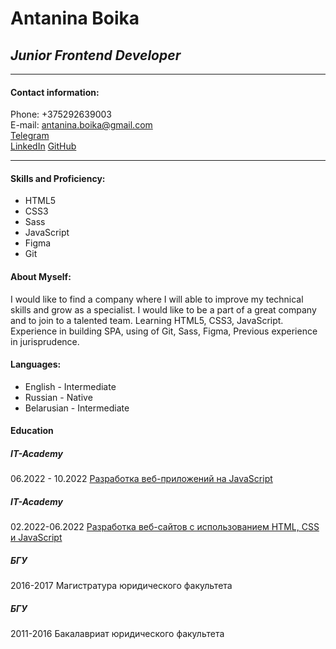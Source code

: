 # Antanina Boika

## _Junior Frontend Developer_

---

#### Contact information:

Phone: +375292639003  
 E-mail: antanina.boika@gmail.com  
 [Telegram](https://t.me/Antanina_Boika)  
 [LinkedIn](https://www.linkedin.com/in/antanina-boika-074724254/)
[GitHub](https://github.com/Antanina-Boika)

---

#### Skills and Proficiency:

- HTML5
- CSS3
- Sass
- JavaScript
- Figma
- Git

#### About Myself:

I would like to find a company where I will able to improve my technical skills and grow as a specialist. I would like to be a part of a great company and to join to a talented team.
Learning HTML5, CSS3, JavaScript.
Experience in building SPA, using of Git, Sass, Figma, Previous experience in jurisprudence.

#### Languages:

- English - Intermediate
- Russian - Native
- Belarusian - Intermediate

#### Education

##### IT-Academy

06.2022 - 10.2022 [Разработка веб-приложений на JavaScript](https://www.it-academy.by/course/front-end-developer/razrabotka-veb-prilozheniy-na-javascript/)

##### IT-Academy

02.2022-06.2022 [Разработка веб-сайтов с использованием HTML, CSS и JavaScript](https://www.it-academy.by/course/front-end-developer/fd1-razrabotka-veb-saytov-s-ispolzovaniem-html-css-i-javascript/)

##### БГУ

2016-2017 Магистратура юридического факультета

##### БГУ

2011-2016 Бакалавриат юридического факультета
